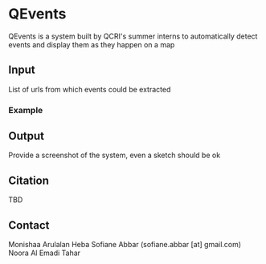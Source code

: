 # QEvents

QEvents is a system built by QCRI's summer interns to automatically detect events and display them as they happen on a map


## Input
List of urls from which events could be extracted 


### Example 

## Output
Provide a screenshot of the system, even a sketch should be ok



## Citation
TBD

## Contact
Monishaa Arulalan
Heba 
Sofiane Abbar (sofiane.abbar [at] gmail.com)
Noora Al Emadi
Tahar
